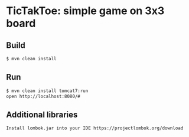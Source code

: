 # TicTakToe: simple game on 3x3 board

## Build
```bash
$ mvn clean install
```

## Run
```bash
$ mvn clean install tomcat7:run
open http://localhost:8080/#
```

## Additional libraries 
```bash
Install lombok.jar into your IDE https://projectlombok.org/download
```